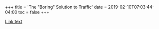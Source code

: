 +++
title = 'The "Boring" Solution to Traffic'
date = 2019-02-10T07:03:44-04:00
toc = false
+++

<a href="https://medium.com/@akshitmishra1995/the-boring-solution-to-our-traffic-vows-a8be2bb93338" target="_blank" rel="noopener noreferrer">Link text</a>
